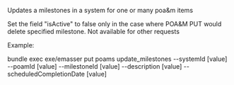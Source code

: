 Updates a milestones in a system for one or many poa&m items

Set the field "isActive" to false only in the case where POA&M PUT would delete specified milestone. Not available  for other requests

Example:

bundle exec exe/emasser put poams update_milestones --systemId [value] --poamId [value] --milestoneId [value] --description [value] --scheduledCompletionDate [value]

